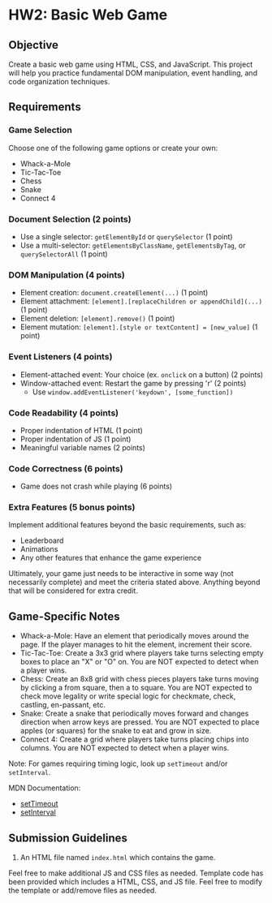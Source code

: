 # HW2: Basic Web Game

## Objective
Create a basic web game using HTML, CSS, and JavaScript. This project will help you practice
fundamental DOM manipulation, event handling, and code organization techniques.

## Requirements

### Game Selection
Choose one of the following game options or create your own:
- Whack-a-Mole
- Tic-Tac-Toe
- Chess
- Snake
- Connect 4

### Document Selection (2 points)
- Use a single selector: `getElementById` or `querySelector` (1 point)
- Use a multi-selector: `getElementsByClassName`, `getElementsByTag`, or `querySelectorAll` (1 point)

### DOM Manipulation (4 points)
- Element creation: `document.createElement(...)` (1 point)
- Element attachment: `[element].[replaceChildren or appendChild](...)` (1 point)
- Element deletion: `[element].remove()` (1 point)
- Element mutation: `[element].[style or textContent] = [new_value]` (1 point)

### Event Listeners (4 points)
- Element-attached event: Your choice (ex. `onclick` on a button) (2 points)
- Window-attached event: Restart the game by pressing 'r' (2 points)
  - Use `window.addEventListener('keydown', [some_function])`

### Code Readability (4 points)
- Proper indentation of HTML (1 point)
- Proper indentation of JS (1 point)
- Meaningful variable names (2 points)

### Code Correctness (6 points)
- Game does not crash while playing (6 points)

### Extra Features (5 bonus points)
Implement additional features beyond the basic requirements, such as:
- Leaderboard
- Animations
- Any other features that enhance the game experience


Ultimately, your game just needs to be interactive in some way (not necessarily complete) and meet the criteria stated above. Anything beyond that will be considered for extra credit.

## Game-Specific Notes
- Whack-a-Mole: Have an element that periodically moves around the page. If the player manages to hit the element, increment their score.
- Tic-Tac-Toe: Create a 3x3 grid where players take turns selecting empty boxes to place an "X" or "O" on. You are NOT expected to detect when a player wins.
- Chess: Create an 8x8 grid with chess pieces players take turns moving by clicking a from square, then a to square. You are NOT expected to check move legality or write special logic for checkmate, check, castling, en-passant, etc.
- Snake: Create a snake that periodically moves forward and changes direction when arrow keys are pressed. You are NOT expected to place apples (or squares) for the snake to eat and grow in size.
- Connect 4: Create a grid where players take turns placing chips into columns. You are NOT expected to detect when a player wins.

Note: For games requiring timing logic, look up `setTimeout` and/or `setInterval`.

MDN Documentation:
- [setTimeout](https://developer.mozilla.org/en-US/docs/Web/API/setTimeout)
- [setInterval](https://developer.mozilla.org/en-US/docs/Web/API/setInterval)

## Submission Guidelines

1. An HTML file named `index.html` which contains the game.

Feel free to make additional JS and CSS files as needed.
Template code has been provided which includes a HTML, CSS, and JS file. Feel free to modify the template or add/remove files as needed.
